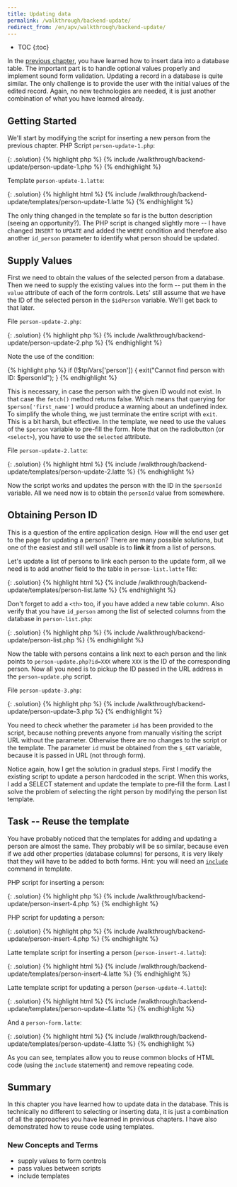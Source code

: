 ```yaml
---
title: Updating data
permalink: /walkthrough/backend-update/
redirect_from: /en/apv/walkthrough/backend-update/
---
```


* TOC
{:toc}

In the [previous chapter](/walkthrough/backend-insert/), you have learned how to insert data into
a database table. The important part is to handle optional values properly and implement sound form validation.
Updating a record in a database is quite similar. The only
challenge is to provide the user with the initial values of the edited record. Again, no new technologies are needed, it is just another combination of what you have learned already.

## Getting Started
We'll start by modifying the script for inserting a new person from the previous chapter.
PHP Script `person-update-1.php`:

{: .solution}
{% highlight php %}
{% include /walkthrough/backend-update/person-update-1.php %}
{% endhighlight %}

Template `person-update-1.latte`:

{: .solution}
{% highlight html %}
{% include /walkthrough/backend-update/templates/person-update-1.latte %}
{% endhighlight %}

The only thing changed in the template so far is the button description (seeing an opportunity?).
The PHP script is changed slightly more -- I have changed `INSERT` to `UPDATE` and added the `WHERE`
condition and therefore also another `id_person` parameter to identify what person should be updated.

## Supply Values
First we need to obtain the values of the selected person from a database. Then we
need to supply the existing values into the form -- put them in the `value` attribute of each of the form
controls. Lets' still assume that we have the ID of the selected person in the `$idPerson` variable.
We'll get back to that later.

File `person-update-2.php`:

{: .solution}
{% highlight php %}
{% include /walkthrough/backend-update/person-update-2.php %}
{% endhighlight %}

Note the use of the condition:

{% highlight php %}
if (!$tplVars['person']) {
    exit("Cannot find person with ID: $personId");
}
{% endhighlight %}

This is necessary, in case the person with the given ID would not exist. In that case
the `fetch()` method returns false. Which means that querying for `$person['first_name']`
would produce a warning about an undefined index. To simplify the whole thing, we just terminate
the entire script with `exit`. This is a bit harsh, but effective.
In the template, we need to use the values of the `$person` variable to pre-fill the form.
Note that on the radiobutton (or `<select>`), you have to use the `selected` attribute.

File `person-update-2.latte`:

{: .solution}
{% highlight html %}
{% include /walkthrough/backend-update/templates/person-update-2.latte %}
{% endhighlight %}

Now the script works and updates the person with the ID in the `$personId` variable. All
we need now is to obtain the `personId` value from somewhere.

## Obtaining Person ID
This is a question of the entire application design. How will the end user get to the
page for updating a person? There are many possible solutions, but one of the easiest
and still well usable is to **link it** from a list of persons.

Let's update a list of persons to link each person to the update form, all we need is to
add another field to the table in `person-list.latte` file:

{: .solution}
{% highlight html %}
{% include /walkthrough/backend-update/templates/person-list.latte %}
{% endhighlight %}

Don't forget to add a `<th>` too, if you have added a new table column. Also verify that
you have `id_person` among the list of selected columns from the database in `person-list.php`:

{: .solution}
{% highlight php %}
{% include /walkthrough/backend-update/person-list.php %}
{% endhighlight %}

Now the table with persons contains a link next to each person and the link points to
`person-update.php?id=XXX` where `XXX` is the ID of the corresponding person. Now all you need is to
pickup the ID passed in the URL address in the `person-update.php` script.

File `person-update-3.php`:

{: .solution}
{% highlight php %}
{% include /walkthrough/backend-update/person-update-3.php %}
{% endhighlight %}

You need to check whether the parameter `id` has been provided to the script, because nothing prevents anyone from
manually visiting the script URL without the parameter. Otherwise there are no changes to the script or
the template. The parameter `id` must be obtained from the `$_GET` variable, because it is passed
in URL (not through form).

Notice again, how I get the solution in gradual steps. First I modify the existing script to
update a person hardcoded in the script. When this works, I add a SELECT statement and
update the template to pre-fill the form. Last I solve the problem of selecting the right person
by modifying the person list template.

## Task -- Reuse the template
You have probably noticed that the templates for adding and updating a person are almost the same. They
probably will be so similar, because even if we add other properties (database columns) for persons,
it is very likely that they will have to be added to both forms. Hint: you will need an
[`include`](https://latte.nette.org/en/macros#toc-file-including) command in template.

PHP script for inserting a person:

{: .solution}
{% highlight php %}
{% include /walkthrough/backend-update/person-insert-4.php %}
{% endhighlight %}

PHP script for updating a person:

{: .solution}
{% highlight php %}
{% include /walkthrough/backend-update/person-insert-4.php %}
{% endhighlight %}

Latte template script for inserting a person (`person-insert-4.latte`):

{: .solution}
{% highlight html %}
{% include /walkthrough/backend-update/templates/person-insert-4.latte %}
{% endhighlight %}

Latte template script for updating a person (`person-update-4.latte`):

{: .solution}
{% highlight html %}
{% include /walkthrough/backend-update/templates/person-update-4.latte %}
{% endhighlight %}

And a `person-form.latte`:

{: .solution}
{% highlight html %}
{% include /walkthrough/backend-update/templates/person-update-4.latte %}
{% endhighlight %}

As you can see, templates allow you to reuse common blocks of HTML code (using the `include` statement)
and remove repeating code.

## Summary
In this chapter you have learned how to update data in the database. This is technically no different to
selecting or inserting data, it is just a combination of all the approaches you have learned in
previous chapters. I have also demonstrated how to reuse code using templates.

### New Concepts and Terms
- supply values to form controls
- pass values between scripts
- include templates
